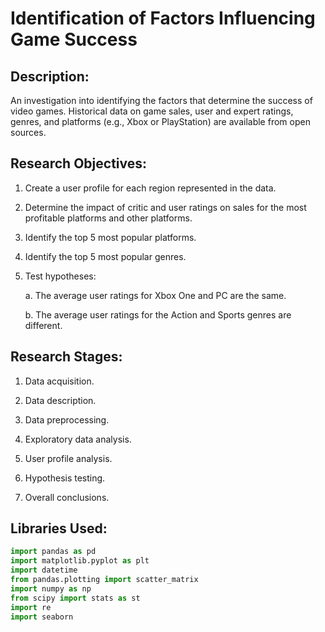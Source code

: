 # Identification of Factors Influencing Game Success

## Description:

An investigation into identifying the factors that determine the success of video games. Historical data on game sales, user and expert ratings, genres, and platforms (e.g., Xbox or PlayStation) are available from open sources.

## Research Objectives:

1. Create a user profile for each region represented in the data.

2. Determine the impact of critic and user ratings on sales for the most profitable platforms and other platforms.

3. Identify the top 5 most popular platforms.

4. Identify the top 5 most popular genres.

5. Test hypotheses:

   a. The average user ratings for Xbox One and PC are the same.
   
   b. The average user ratings for the Action and Sports genres are different.

## Research Stages:

1. Data acquisition.

2. Data description.

3. Data preprocessing.

4. Exploratory data analysis.

5. User profile analysis.

6. Hypothesis testing.

7. Overall conclusions.

## Libraries Used:

```python
import pandas as pd
import matplotlib.pyplot as plt
import datetime
from pandas.plotting import scatter_matrix
import numpy as np
from scipy import stats as st
import re
import seaborn
```

